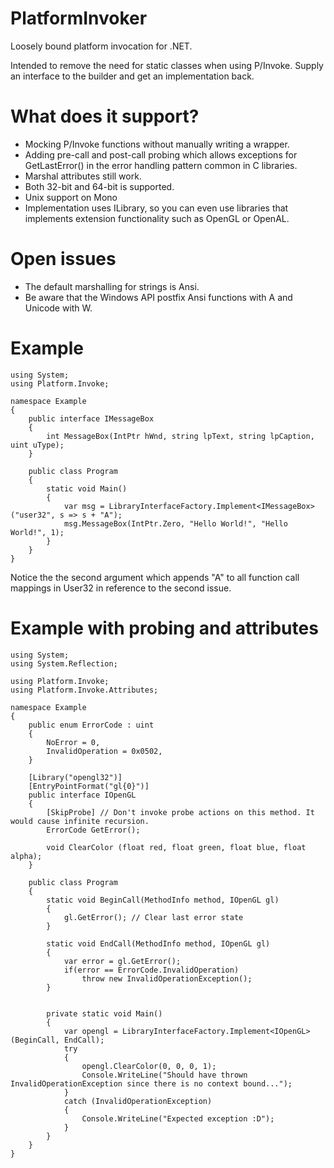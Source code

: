 PlatformInvoker
===============

Loosely bound platform invocation for .NET.

Intended to remove the need for static classes 
when using P/Invoke. Supply an interface to
the builder and get an implementation back.

What does it support?
=====================

* Mocking P/Invoke functions without manually writing a wrapper.
* Adding pre-call and post-call probing which allows exceptions
  for GetLastError() in the error handling pattern common in C
  libraries.
* Marshal attributes still work.
* Both 32-bit and 64-bit is supported.
* Unix support on Mono
* Implementation uses ILibrary, so you can even use libraries that
  implements extension functionality such as OpenGL or OpenAL.

Open issues
===========
* The default marshalling for strings is Ansi. 
* Be aware that the Windows API postfix Ansi functions with A 
  and Unicode with W.

Example
=======
    using System;
    using Platform.Invoke;

    namespace Example
    {
        public interface IMessageBox
        {
            int MessageBox(IntPtr hWnd, string lpText, string lpCaption, uint uType);
        }

        public class Program
        {
            static void Main()
            {
                var msg = LibraryInterfaceFactory.Implement<IMessageBox>("user32", s => s + "A");
                msg.MessageBox(IntPtr.Zero, "Hello World!", "Hello World!", 1);
            }
        }
    }
    
Notice the the second argument which appends "A" to all function
call mappings in User32 in reference to the second issue.

Example with probing and attributes
===================================

	using System;
	using System.Reflection;

	using Platform.Invoke;
	using Platform.Invoke.Attributes;

	namespace Example
	{
		public enum ErrorCode : uint
		{
			NoError = 0,
			InvalidOperation = 0x0502,
		}

		[Library("opengl32")]
		[EntryPointFormat("gl{0}")]
		public interface IOpenGL
		{
			[SkipProbe] // Don't invoke probe actions on this method. It would cause infinite recursion.
			ErrorCode GetError();

			void ClearColor (float red, float green, float blue, float alpha);
		}

		public class Program
		{
			static void BeginCall(MethodInfo method, IOpenGL gl)
			{
				gl.GetError(); // Clear last error state
			}

			static void EndCall(MethodInfo method, IOpenGL gl)
			{
				var error = gl.GetError();
				if(error == ErrorCode.InvalidOperation)
					throw new InvalidOperationException();
			}


			private static void Main()
			{
				var opengl = LibraryInterfaceFactory.Implement<IOpenGL>(BeginCall, EndCall);
				try
				{
					opengl.ClearColor(0, 0, 0, 1);
					Console.WriteLine("Should have thrown InvalidOperationException since there is no context bound...");
				}
				catch (InvalidOperationException)
				{
					Console.WriteLine("Expected exception :D");
				}
			}
		}
	}

